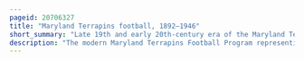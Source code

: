 ```yaml
---
pageid: 20706327
title: "Maryland Terrapins football, 1892–1946"
short_summary: "Late 19th and early 20th-century era of the Maryland Terrapins"
description: "The modern Maryland Terrapins Football Program representing the University of Maryland Traces its History to the Team first formed in 1892 at what was then maryland agricultural College. Due to the rudimentary State of intercollegiate Athletics and interstate Travel in the initial Years all Games were played against local Colleges high Schools and athletic Clubs."
---
```

